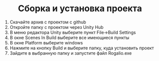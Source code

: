 <h1 align="center">Сборка и установка проекта</h1>
<ol>
  <li>Скачайте архив с проектом с github</li>
  <li>Откройте папку с проектом через Unity Hub</li>
  <li>В меню редактора Unity выберите пункт File->Build Settings</li>
  <li>В окне Scenes In Build выберите все имеющиеся пункты</li>
  <li>В окне Platform выберите windows</li>
  <li>Нажмите на кнопку Build и выберите папку, куда установить проект</li>
  <li>Зайдите в выбранную папку и запустите файл Rogalio.exe</li>
</ol>
